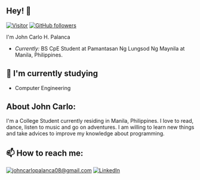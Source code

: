 <h2>Hey! 👋</h2>

[![Visitor](https://visitor-badge.laobi.icu/badge?page_id=JohnCJ17.JohnCJ17)](https://github.com/JohnCJ17) [![GitHub followers](https://img.shields.io/github/followers/JohnCJ17.svg?style=social&label=Follow)](https://github.com/JohnCJ17?tab=followers)

I'm John Carlo H. Palanca 
- <i>Currently:</i> BS CpE Student at Pamantasan Ng Lungsod Ng Maynila at Manila, Philippines. 

<h2>📕 I'm currently studying</h2>

- Computer Engineering

<!--
__Check out my GitHub repository:__

  <div>
    <p>
      <a href="">
        <img src="" />
      </a>
      <a href="">
        <img src="" />
      </a>
    </p>
  </div>
-->

<h2> About John Carlo:</h2>

I'm a College Student currently residing in Manila, Philippines. I love to read, dance, listen to music and go on adventures. 
I am willing to learn new things and take advices to improve my knowledge about programming.


<h2>📫 How to reach me:</h2>

<a href="mailto:johncarlopalanca08@gmail.com">![johncarlopalanca08@gmail.com](https://img.shields.io/badge/Gmail-D14836?style=for-the-badge&logo=gmail&logoColor=white)</a> <a href="https://www.linkedin.com/in/john-carlo-palanca-b78b21296">![LinkedIn](https://img.shields.io/badge/LinkedIn-0077B5?style=for-the-badge&logo=linkedin&logoColor=white)</a>
